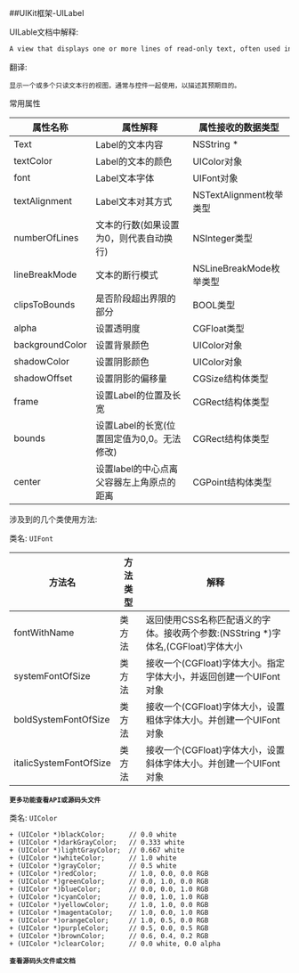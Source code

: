 ##UIKit框架-UILabel

UILable文档中解释:

```txt
A view that displays one or more lines of read-only text, often used in conjunction with controls to describe their intended purpose.
```

翻译:

```
显示一个或多个只读文本行的视图，通常与控件一起使用，以描述其预期目的。
```

常用属性

属性名称 | 属性解释   |  属性接收的数据类型
--------|----------|----------------- 
Text    | Label的文本内容 | NSString *
textColor	| Label的文本的颜色| UIColor对象
font | Label文本字体 | UIFont对象
textAlignment | Label文本对其方式 | NSTextAlignment枚举类型
numberOfLines | 文本的行数(如果设置为0，则代表自动换行) | NSInteger类型
lineBreakMode | 文本的断行模式 | NSLineBreakMode枚举类型
clipsToBounds | 是否阶段超出界限的部分| BOOL类型
alpha|设置透明度|CGFloat类型
backgroundColor | 设置背景颜色 | UIColor对象
shadowColor | 设置阴影颜色 | UIColor对象
shadowOffset | 设置阴影的偏移量 | CGSize结构体类型
frame		| 设置Label的位置及长宽 | CGRect结构体类型
bounds | 设置Label的长宽(位置固定值为0,0。无法修改) | CGRect结构体类型
center | 设置label的中心点离父容器左上角原点的距离 | CGPoint结构体类型

涉及到的几个类使用方法:

类名: `UIFont`

方法名 | 方法类型 |解释
-----|------|-------
fontWithName | 类方法 | 返回使用CSS名称匹配语义的字体。接收两个参数:(NSString *)字体名,(CGFloat)字体大小
systemFontOfSize | 类方法 | 接收一个(CGFloat)字体大小。指定字体大小，并返回创建一个UIFont对象
boldSystemFontOfSize | 类方法| 接收一个(CGFloat)字体大小，设置粗体字体大小。并创建一个UIFont对象
italicSystemFontOfSize | 类方法 | 接收一个(CGFloat)字体大小，设置斜体字体大小。并创建一个UIFont对象

**`更多功能查看API或源码头文件`**

类名: `UIColor`

```objc
+ (UIColor *)blackColor;      // 0.0 white
+ (UIColor *)darkGrayColor;   // 0.333 white 
+ (UIColor *)lightGrayColor;  // 0.667 white 
+ (UIColor *)whiteColor;      // 1.0 white 
+ (UIColor *)grayColor;       // 0.5 white 
+ (UIColor *)redColor;        // 1.0, 0.0, 0.0 RGB 
+ (UIColor *)greenColor;      // 0.0, 1.0, 0.0 RGB 
+ (UIColor *)blueColor;       // 0.0, 0.0, 1.0 RGB 
+ (UIColor *)cyanColor;       // 0.0, 1.0, 1.0 RGB 
+ (UIColor *)yellowColor;     // 1.0, 1.0, 0.0 RGB 
+ (UIColor *)magentaColor;    // 1.0, 0.0, 1.0 RGB 
+ (UIColor *)orangeColor;     // 1.0, 0.5, 0.0 RGB 
+ (UIColor *)purpleColor;     // 0.5, 0.0, 0.5 RGB 
+ (UIColor *)brownColor;      // 0.6, 0.4, 0.2 RGB 
+ (UIColor *)clearColor;      // 0.0 white, 0.0 alpha 
```
**`查看源码头文件或文档`**

